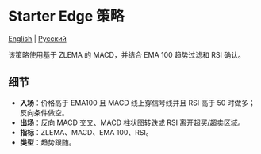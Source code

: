 # Starter Edge 策略
[English](README.md) | [Русский](README_ru.md)

该策略使用基于 ZLEMA 的 MACD，并结合 EMA 100 趋势过滤和 RSI 确认。

## 细节

- **入场**：价格高于 EMA100 且 MACD 线上穿信号线并且 RSI 高于 50 时做多；反向条件做空。
- **出场**：反向 MACD 交叉、MACD 柱状图转跌或 RSI 离开超买/超卖区域。
- **指标**：ZLEMA、MACD、EMA 100、RSI。
- **类型**：趋势跟随。

